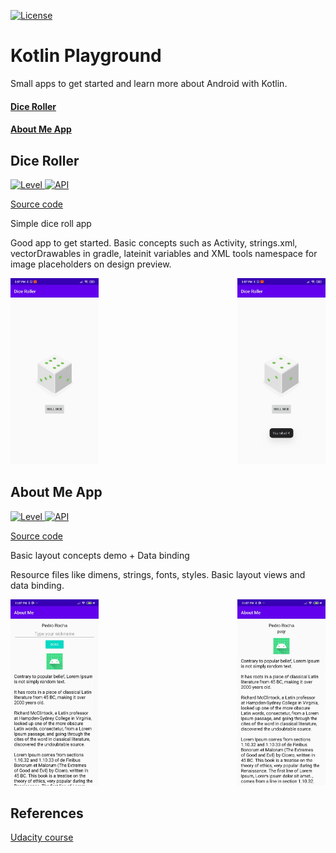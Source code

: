 <a href="https://opensource.org/licenses/Apache-2.0"><img alt="License" src="https://img.shields.io/badge/License-Apache%202.0-blue.svg"/></a>

# Kotlin Playground
Small apps to get started and learn more about Android with Kotlin. 

#### [Dice Roller](#dice-roller-1)
#### [About Me App](#about-me-app-1)


## Dice Roller
<a align="center" href="https://img.shields.io/badge/API-19%2B-brightgreen.svg?style=flat">
    <img alt="Level" src="https://img.shields.io/badge/Level-Beginner-green"/>
</a>
<a align="center" href="https://img.shields.io/badge/API-19%2B-brightgreen.svg?style=flat">
    <img alt="API" src="https://img.shields.io/badge/API-19%2B-brightgreen.svg?style=flat"/>
</a>

[Source code](https://github.com/Pedr0Rocha/kotlin-playground/tree/master/DiceRoller)

Simple dice roll app

Good app to get started. Basic concepts such as Activity, strings.xml, vectorDrawables in gradle, lateinit variables and XML tools namespace for image placeholders on design preview.

<div width="100%">
    <img width="28%" src="DiceRoller/images/image1.jpeg">
    <img width="28%" src="DiceRoller/images/image2.jpeg" align="right">
</div>


## About Me App
<a align="center" href="https://img.shields.io/badge/API-19%2B-brightgreen.svg?style=flat">
    <img alt="Level" src="https://img.shields.io/badge/Level-Beginner-green"/>
</a>
<a align="center" href="https://img.shields.io/badge/API-19%2B-brightgreen.svg?style=flat">
    <img alt="API" src="https://img.shields.io/badge/API-19%2B-brightgreen.svg?style=flat"/>
</a>

[Source code](https://github.com/Pedr0Rocha/kotlin-playground/tree/master/AboutMe)

Basic layout concepts demo + Data binding

Resource files like dimens, strings, fonts, styles. Basic layout views and data binding. 

<div width="100%">
    <img width="28%" src="AboutMe/images/image1.jpeg">
    <img width="28%" src="AboutMe/images/image2.jpeg" align="right">
</div>

## References

[Udacity course](https://classroom.udacity.com/courses/ud9012)
